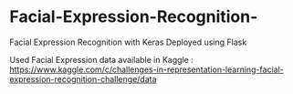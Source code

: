 # Facial-Expression-Recognition-
Facial Expression Recognition with Keras Deployed using Flask

Used Facial Expression data available in Kaggle : https://www.kaggle.com/c/challenges-in-representation-learning-facial-expression-recognition-challenge/data


